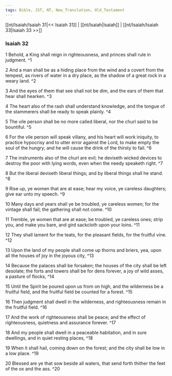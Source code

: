 ```yaml
---
tags: Bible, JST, NT, New_Translation, Old_Testament
---
```


[[nt/Isaiah/Isaiah 31|<< Isaiah 31]] | [[nt/Isaiah|Isaiah]] | [[nt/Isaiah/Isaiah 33|Isaiah 33 >>]]

### Isaiah 32

1 Behold, a King shall reign in righteousness, and princes shall rule in judgment.  ^1

2 And a man shall be as a hiding place from the wind and a covert from the tempest, as rivers of water in a dry place, as the shadow of a great rock in a weary land.  ^2

3 And the eyes of them that see shall not be dim, and the ears of them that hear shall hearken.  ^3

4 The heart also of the rash shall understand knowledge, and the tongue of the stammerers shall be ready to speak plainly.  ^4

5 The vile person shall be no more called liberal, nor the churl said to be bountiful.  ^5

6 For the vile person will speak villany, and his heart will work iniquity, to practice hypocrisy and to utter error against the Lord, to make empty the soul of the hungry; and he will cause the drink of the thirsty to fail.  ^6

7 The instruments also of the churl are evil; he deviseth wicked devices to destroy the poor with lying words, even when the needy speaketh right.  ^7

8 But the liberal deviseth liberal things; and by liberal things shall he stand.  ^8

9 Rise up, ye women that are at ease; hear my voice, ye careless daughters; give ear unto my speech.  ^9

10 Many days and years shall ye be troubled, ye careless women; for the vintage shall fail; the gathering shall not come.  ^10

11 Tremble, ye women that are at ease; be troubled, ye careless ones; strip you, and make you bare, and gird sackcloth upon your loins.  ^11

12 They shall lament for the teats, for the pleasant fields, for the fruitful vine.  ^12

13 Upon the land of my people shall come up thorns and briers, yea, upon all the houses of joy in the joyous city,  ^13

14 Because the palaces shall be forsaken; the houses of the city shall be left desolate; the forts and towers shall be for dens forever, a joy of wild asses, a pasture of flocks,  ^14

15 Until the Spirit be poured upon us from on high, and the wilderness be a fruitful field, and the fruitful field be counted for a forest.  ^15

16 Then judgment shall dwell in the wilderness, and righteousness remain in the fruitful field.  ^16

17 And the work of righteousness shall be peace; and the effect of righteousness, quietness and assurance forever.  ^17

18 And my people shall dwell in a peaceable habitation, and in sure dwellings, and in quiet resting places,  ^18

19 When it shall hail, coming down on the forest; and the city shall be low in a low place.  ^19

20 Blessed are ye that sow beside all waters, that send forth thither the feet of the ox and the ass.  ^20

 
